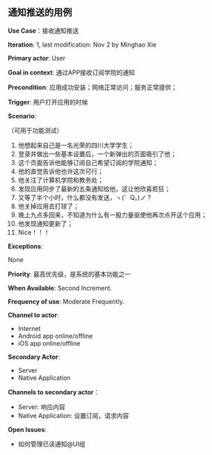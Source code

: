 ## 通知推送的用例

**Use Case**：接收通知推送

**Iteration**: 1, last modification: Nov 2 by Minghao Xie

**Primary actor**: User

**Goal in context**: 通过APP接收订阅学院的通知

**Precondition**: 应用成功安装；网络正常访问；服务正常提供；

**Trigger**: 用户打开应用的时候

**Scenario**:

（可用于功能测试）

1. 他想起来自己是一名光荣的四川大学学生；
2. 登录并做出一些基本设置后，一个新弹出的页面吸引了他；
3. 这个页面告诉他能够订阅自己希望订阅的学院通知；
4. 他的直觉告诉他也许这次可行；
5. 他关注了计算机学院和教务处；
6. 发现应用同步了最新的五条通知给他，这让他欣喜若狂；
7. 又等了半个小时，什么都没有发送，ヽ(゜Q。)ノ？
8. 他关掉应用去打球了；
9. 晚上九点多回来，不知道为什么有一股力量驱使他再次点开这个应用；
10. 他发现通知更新了；
11. Nice！！！

**Exceptions**:

None

**Priority**: 最高优先级，是系统的基本功能之一

**When Available**: Second Increment.

**Frequency of use**: Moderate Frequently.

**Channel to actor**:

* Internet 
* Android app online/offline
* iOS app online/offline

**Secondary Actor**: 

* Server
* Native Application


**Channels to secondary actor**：

* Server: 响应内容
* Native Application: 设置订阅，请求内容

**Open Issues**:

* 如何管理已读通知@UI组